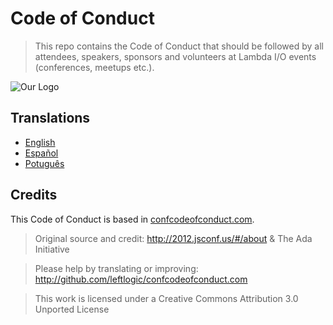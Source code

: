 # Code of Conduct

> This repo contains the Code of Conduct that should be followed by all attendees,
speakers, sponsors and volunteers at Lambda I/O events (conferences, meetups etc.).

![Our Logo](https://raw.githubusercontent.com/lambda-io/manifest/master/banner.png)

## Translations

- [English](en/)
- [Español](es/)
- [Potuguês](pt/)

## Credits

This Code of Conduct is based in [confcodeofconduct.com](http://confcodeofconduct.com/).

> Original source and credit: http://2012.jsconf.us/#/about & The Ada Initiative

> Please help by translating or improving: http://github.com/leftlogic/confcodeofconduct.com

> This work is licensed under a Creative Commons Attribution 3.0 Unported License
